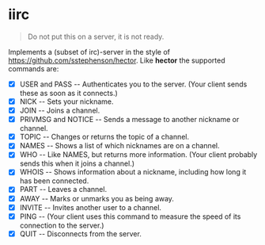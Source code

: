 # iirc

> Do not put this on a server, it is not ready.

Implements a (subset of irc)-server in the style of
<https://github.com/sstephenson/hector>. Like __hector__ the supported commands
are:

- [X] USER and PASS -- Authenticates you to the server. (Your client sends these as
  soon as it connects.)
- [X] NICK -- Sets your nickname.
- [X] JOIN -- Joins a channel.
- [X] PRIVMSG and NOTICE -- Sends a message to another nickname or channel.
- [X] TOPIC -- Changes or returns the topic of a channel.
- [X] NAMES -- Shows a list of which nicknames are on a channel.
- [X] WHO -- Like NAMES, but returns more information. (Your client probably sends
  this when it joins a channel.)
- [X] WHOIS -- Shows information about a nickname, including how long it has been
  connected.
- [X] PART -- Leaves a channel.
- [X] AWAY -- Marks or unmarks you as being away.
- [X] INVITE -- Invites another user to a channel.
- [X] PING -- (Your client uses this command to measure the speed of its connection
  to the server.)
- [X] QUIT -- Disconnects from the server.
